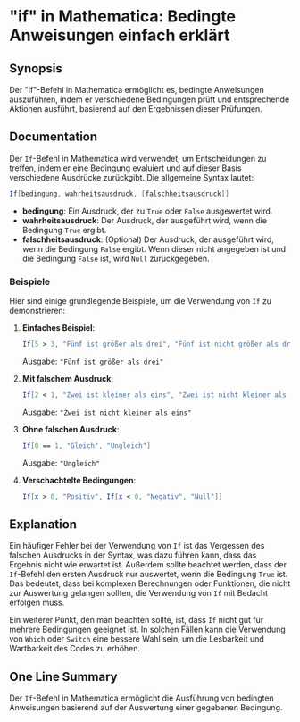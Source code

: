 <!--
Meta Description: # "if" in Mathematica: Bedingte Anweisungen einfach erklärt ## Synopsis Der "if"-Befehl in Mathematica ermöglicht es, bedingte Anweisungen auszuführen...
Meta Keywords: ist, der, die, mathematica, bedingung
-->

# "if" in Mathematica: Bedingte Anweisungen einfach erklärt

## Synopsis
Der "if"-Befehl in Mathematica ermöglicht es, bedingte Anweisungen auszuführen, indem er verschiedene Bedingungen prüft und entsprechende Aktionen ausführt, basierend auf den Ergebnissen dieser Prüfungen.

## Documentation
Der `If`-Befehl in Mathematica wird verwendet, um Entscheidungen zu treffen, indem er eine Bedingung evaluiert und auf dieser Basis verschiedene Ausdrücke zurückgibt. Die allgemeine Syntax lautet:

```mathematica
If[bedingung, wahrheitsausdruck, [falschheitsausdruck]]
```

- **bedingung**: Ein Ausdruck, der zu `True` oder `False` ausgewertet wird.
- **wahrheitsausdruck**: Der Ausdruck, der ausgeführt wird, wenn die Bedingung `True` ergibt.
- **falschheitsausdruck**: (Optional) Der Ausdruck, der ausgeführt wird, wenn die Bedingung `False` ergibt. Wenn dieser nicht angegeben ist und die Bedingung `False` ist, wird `Null` zurückgegeben.

### Beispiele
Hier sind einige grundlegende Beispiele, um die Verwendung von `If` zu demonstrieren:

1. **Einfaches Beispiel**:
   ```mathematica
   If[5 > 3, "Fünf ist größer als drei", "Fünf ist nicht größer als drei"]
   ```
   Ausgabe: `"Fünf ist größer als drei"`

2. **Mit falschem Ausdruck**:
   ```mathematica
   If[2 < 1, "Zwei ist kleiner als eins", "Zwei ist nicht kleiner als eins"]
   ```
   Ausgabe: `"Zwei ist nicht kleiner als eins"`

3. **Ohne falschen Ausdruck**:
   ```mathematica
   If[0 == 1, "Gleich", "Ungleich"]
   ```
   Ausgabe: `"Ungleich"`

4. **Verschachtelte Bedingungen**:
   ```mathematica
   If[x > 0, "Positiv", If[x < 0, "Negativ", "Null"]]
   ```

## Explanation
Ein häufiger Fehler bei der Verwendung von `If` ist das Vergessen des falschen Ausdrucks in der Syntax, was dazu führen kann, dass das Ergebnis nicht wie erwartet ist. Außerdem sollte beachtet werden, dass der `If`-Befehl den ersten Ausdruck nur auswertet, wenn die Bedingung `True` ist. Das bedeutet, dass bei komplexen Berechnungen oder Funktionen, die nicht zur Auswertung gelangen sollten, die Verwendung von `If` mit Bedacht erfolgen muss.

Ein weiterer Punkt, den man beachten sollte, ist, dass `If` nicht gut für mehrere Bedingungen geeignet ist. In solchen Fällen kann die Verwendung von `Which` oder `Switch` eine bessere Wahl sein, um die Lesbarkeit und Wartbarkeit des Codes zu erhöhen.

## One Line Summary
Der `If`-Befehl in Mathematica ermöglicht die Ausführung von bedingten Anweisungen basierend auf der Auswertung einer gegebenen Bedingung.